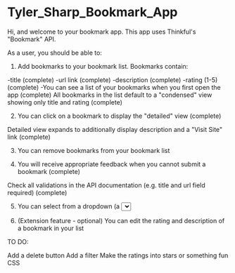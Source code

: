 # Tyler_Sharp_Bookmark_App

Hi, and welcome to your bookmark app. This app uses Thinkful's "Bookmark" API.

As a user, you should be able to:

1. Add bookmarks to your bookmark list. Bookmarks contain:

-title (complete)
-url link (complete)
-description (complete)
-rating (1-5) (complete)
-You can see a list of your bookmarks when you first open the app (complete)
All bookmarks in the list default to a "condensed" view showing only title and rating (complete)

2. You can click on a bookmark to display the "detailed" view (complete)

Detailed view expands to additionally display description and a "Visit Site" link (complete)

3. You can remove bookmarks from your bookmark list 

4. You will receive appropriate feedback when you cannot submit a bookmark (complete)

Check all validations in the API documentation (e.g. title and url field required) (complete)

5. You can select from a dropdown (a <select> element) a "minimum rating" to filter the list by all bookmarks rated at or above the chosen selection

6. (Extension feature - optional) You can edit the rating and description of a bookmark in your list

TO DO:

Add a delete button
Add a filter
Make the ratings into stars or something fun
CSS

